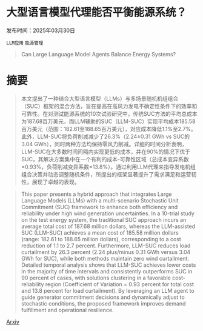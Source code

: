 # 大型语言模型代理能否平衡能源系统？

发布时间：2025年03月30日

`LLM应用` `能源管理`

> Can Large Language Model Agents Balance Energy Systems?

# 摘要

> 本文提出了一种结合大型语言模型（LLMs）与多场景随机机组组合（SUC）框架的混合方法，旨在提高在高风力发电不确定性条件下的效率和可靠性。在对测试能源系统的10次试验研究中，传统SUC方法的平均总成本为187.68百万美元，而LLM辅助的SUC（LLM-SUC）实现平均成本185.58百万美元（范围：182.61至188.65百万美元），对应成本降低1.1%至2.7%。此外，LLM-SUC将负荷削减减少了26.3%（2.24±0.31 GWh vs SUC的3.04 GWh），同时两种方法均保持零风力削减。详细的时间分析表明，LLM-SUC在大多数时间间隔内实现更低的成本，并在90%的情况下优于SUC，其解决方案集中在一个有利的成本-可靠性区域（总成本变异系数=0.93%，负荷削减变异系数=13.8%）。通过利用LLM代理来指导发电机组组合决策并动态调整随机条件，所提出的框架显著提升了需求满足和运营韧性，展现了卓越的表现。

> This paper presents a hybrid approach that integrates Large Language Models (LLMs) with a multi-scenario Stochastic Unit Commitment (SUC) framework to enhance both efficiency and reliability under high wind generation uncertainties. In a 10-trial study on the test energy system, the traditional SUC approach incurs an average total cost of 187.68 million dollars, whereas the LLM-assisted SUC (LLM-SUC) achieves a mean cost of 185.58 million dollars (range: 182.61 to 188.65 million dollars), corresponding to a cost reduction of 1.1 to 2.7 percent. Furthermore, LLM-SUC reduces load curtailment by 26.3 percent (2.24 plus/minus 0.31 GWh versus 3.04 GWh for SUC), while both methods maintain zero wind curtailment. Detailed temporal analysis shows that LLM-SUC achieves lower costs in the majority of time intervals and consistently outperforms SUC in 90 percent of cases, with solutions clustering in a favorable cost-reliability region (Coefficient of Variation = 0.93 percent for total cost and 13.8 percent for load curtailment). By leveraging an LLM agent to guide generator commitment decisions and dynamically adjust to stochastic conditions, the proposed framework improves demand fulfillment and operational resilience.

[Arxiv](https://arxiv.org/abs/2502.10557)